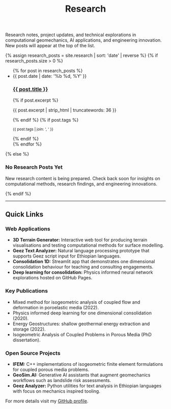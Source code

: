 ﻿---
layout: default
title: Research
permalink: /research/
---

<section class="section">
  <p class="section-lead">Research notes, project updates, and technical explorations in computational geomechanics, AI applications, and engineering innovation. New posts will appear at the top of the list.</p>
  
  {% assign research_posts = site.research | sort: 'date' | reverse %}
  {% if research_posts.size > 0 %}
  <ul class="post-list">
    {% for post in research_posts %}
    <li>
      <article class="post-card">
        <time datetime="{{ post.date | date_to_xmlschema }}">{{ post.date | date: '%b %d, %Y' }}</time>
        <h3><a href="{{ post.url | relative_url }}">{{ post.title }}</a></h3>
        {% if post.excerpt %}
        <p>{{ post.excerpt | strip_html | truncatewords: 36 }}</p>
        {% endif %}
        {% if post.tags %}
        <p class="post-card-meta">
          <small>{{ post.tags | join: ', ' }}</small>
        </p>
        {% endif %}
      </article>
    </li>
    {% endfor %}
  </ul>
  {% else %}
  <div class="empty-state">
    <h3>No Research Posts Yet</h3>
    <p>New research content is being prepared. Check back soon for insights on computational methods, research findings, and engineering innovations.</p>
  </div>
  {% endif %}
</section>

---

## Quick Links

### Web Applications
- **3D Terrain Generator:** Interactive web tool for producing terrain visualisations and testing computational methods for surface modelling.
- **Geez Text Analyzer:** Natural language processing prototype that supports Geez script input for Ethiopian languages.
- **Consolidation 1D:** Streamlit app that demonstrates one dimensional consolidation behaviour for teaching and consulting engagements.
- **Deep learning for consolidation:** Physics informed neural network explorations hosted on GitHub Pages.

### Key Publications
- Mixed method for isogeometric analysis of coupled flow and deformation in poroelastic media (2022).
- Physics informed deep learning for one dimensional consolidation (2020).
- Energy Geostructures: shallow geothermal energy extraction and storage (2022).
- Isogeometric Analysis of Coupled Problems in Porous Media (PhD dissertation).

### Open Source Projects
- **IFEM:** C++ implementations of isogeometric finite element formulations for coupled porous media problems.
- **GeoSim.AI:** Generative AI assistants that augment geomechanics workflows such as landslide risk assessments.
- **Geez Analyzer:** Python utilities for text analysis in Ethiopian languages with focus on mechanics inspired tooling.

For more details visit my [GitHub profile](https://github.com/yaredwb).

